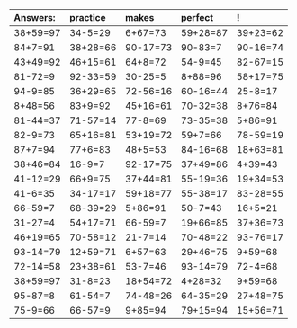 | Answers: | practice | makes | perfect | ! |
| :--- | :--- | :--- | :--- | :--- |
| 38+59=97 | 34-5=29 | 6+67=73 | 59+28=87 | 39+23=62 | 
| 84+7=91 | 38+28=66 | 90-17=73 | 90-83=7 | 90-16=74 | 
| 43+49=92 | 46+15=61 | 64+8=72 | 54-9=45 | 82-67=15 | 
| 81-72=9 | 92-33=59 | 30-25=5 | 8+88=96 | 58+17=75 | 
| 94-9=85 | 36+29=65 | 72-56=16 | 60-16=44 | 25-8=17 | 
| 8+48=56 | 83+9=92 | 45+16=61 | 70-32=38 | 8+76=84 | 
| 81-44=37 | 71-57=14 | 77-8=69 | 73-35=38 | 5+86=91 | 
| 82-9=73 | 65+16=81 | 53+19=72 | 59+7=66 | 78-59=19 | 
| 87+7=94 | 77+6=83 | 48+5=53 | 84-16=68 | 18+63=81 | 
| 38+46=84 | 16-9=7 | 92-17=75 | 37+49=86 | 4+39=43 | 
| 41-12=29 | 66+9=75 | 37+44=81 | 55-19=36 | 19+34=53 | 
| 41-6=35 | 34-17=17 | 59+18=77 | 55-38=17 | 83-28=55 | 
| 66-59=7 | 68-39=29 | 5+86=91 | 50-7=43 | 16+5=21 | 
| 31-27=4 | 54+17=71 | 66-59=7 | 19+66=85 | 37+36=73 | 
| 46+19=65 | 70-58=12 | 21-7=14 | 70-48=22 | 93-76=17 | 
| 93-14=79 | 12+59=71 | 6+57=63 | 29+46=75 | 9+59=68 | 
| 72-14=58 | 23+38=61 | 53-7=46 | 93-14=79 | 72-4=68 | 
| 38+59=97 | 31-8=23 | 18+54=72 | 4+28=32 | 9+59=68 | 
| 95-87=8 | 61-54=7 | 74-48=26 | 64-35=29 | 27+48=75 | 
| 75-9=66 | 66-57=9 | 9+85=94 | 79+15=94 | 15+56=71 | 
